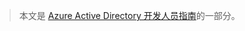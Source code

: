 > 本文是 [Azure Active Directory 开发人员指南](../articles/active-directory/active-directory-developers-guide.md)的一部分。